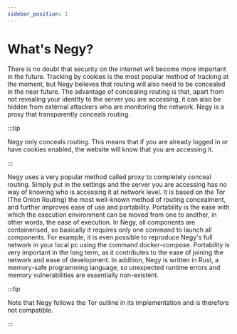 ```yaml
---
sidebar_position: 1
---
```


# What's Negy?

There is no doubt that security on the internet will become more important in the future. Tracking by cookies is the most popular method of tracking at the moment, but Negy believes that routing will also need to be concealed in the near future. The advantage of concealing routing is that, apart from not revealing your identity to the server you are accessing, it can also be hidden from external attackers who are monitoring the network. Negy is a proxy that transparently conceals routing.

:::tip

Negy only conceals routing. This means that if you are already logged in or have cookies enabled, the website will know that you are accessing it.

:::

Negy uses a very popular method called proxy to completely conceal routing. Simply put in the settings and the server you are accessing has no way of knowing who is accessing it at network level. It is based on the Tor (The Onion Routing) the most well-known method of routing concealment, and further improves ease of use and portability. Portability is the ease with which the execution environment can be moved from one to another, in other words, the ease of execution. In Negy, all components are containerised, so basically it requires only one command to launch all components. For example, it is even possible to reproduce Negy's full network in your local pc using the command docker-compose. Portability is very important in the long term, as it contributes to the ease of joining the network and ease of development. In addition, Negy is written in Rust, a memory-safe programming language, so unexpected runtime errors and memory vulnerabilities are essentially non-existent.

:::tip

Note that Negy follows the Tor outline in its implementation and is therefore not compatible.

:::
